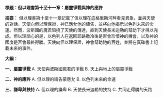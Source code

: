 **標題：但以理書第十至十一章：屬靈爭戰與神的應許**

**摘要：**
但以理書第十至十一章記載了但以理在底格里斯河畔看見異象，並與天使的對話。天使向但以理保證，神已應允他的禱告，並將向他揭示以色列未來的命運。然而，波斯國的魔君阻撓了天使的傳達，直到天使長米迦勒的幫助下才得以完成。但以理關心的是，以色列人在返回耶路撒冷後是否會珍惜神的機會，以及神的國度是否會最終得勝。天使向但以理保證，神會幫助祂的百姓，並將在真確書上記載未來的事件。

**大綱：**

**一、屬靈爭戰**
    A. 天使與波斯國魔君的爭戰
    B. 天上與地上的屬靈爭戰

**二、神的應許**
    A. 但以理的禱告蒙應允
    B. 以色列未來的命運

**三、謙卑與扶持**
    A. 但以理的謙卑
    B. 天使長米迦勒的扶持
    C. 共同走得勝的天路